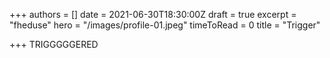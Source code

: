 +++
authors = []
date = 2021-06-30T18:30:00Z
draft = true
excerpt = "fheduse"
hero = "/images/profile-01.jpeg"
timeToRead = 0
title = "Trigger"

+++
TRIGGGGGERED
